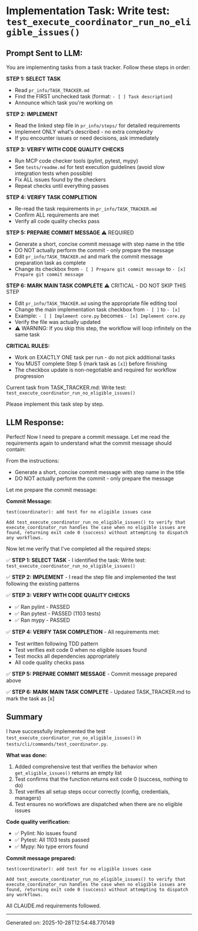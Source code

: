 # Implementation Task: Write test: `test_execute_coordinator_run_no_eligible_issues()`

## Prompt Sent to LLM:
You are implementing tasks from a task tracker. Follow these steps in order:

**STEP 1: SELECT TASK**
- Read `pr_info/TASK_TRACKER.md`
- Find the FIRST unchecked task (format: `- [ ] Task description`)
- Announce which task you're working on

**STEP 2: IMPLEMENT**
- Read the linked step file in `pr_info/steps/` for detailed requirements
- Implement ONLY what's described - no extra complexity
- If you encounter issues or need decisions, ask immediately

**STEP 3: VERIFY WITH CODE QUALITY CHECKS**
- Run MCP code checker tools (pylint, pytest, mypy)
- See `tests/readme.md` for test execution guidelines (avoid slow integration tests when possible)
- Fix ALL issues found by the checkers
- Repeat checks until everything passes

**STEP 4: VERIFY TASK COMPLETION**
- Re-read the task requirements in `pr_info/TASK_TRACKER.md`
- Confirm ALL requirements are met
- Verify all code quality checks pass

**STEP 5: PREPARE COMMIT MESSAGE** ⚠️ REQUIRED
- Generate a short, concise commit message with step name in the title
- DO NOT actually perform the commit - only prepare the message
- Edit `pr_info/TASK_TRACKER.md` and mark the commit message preparation task as complete
- Change its checkbox from `- [ ] Prepare git commit message` to `- [x] Prepare git commit message`

**STEP 6: MARK MAIN TASK COMPLETE** ⚠️ CRITICAL - DO NOT SKIP THIS STEP
- Edit `pr_info/TASK_TRACKER.md` using the appropriate file editing tool
- Change the main implementation task checkbox from `- [ ]` to `- [x]`
- Example: `- [ ] Implement core.py` becomes `- [x] Implement core.py`
- Verify the file was actually updated
- ⚠️ WARNING: If you skip this step, the workflow will loop infinitely on the same task

**CRITICAL RULES:**
- Work on EXACTLY ONE task per run - do not pick additional tasks
- You MUST complete Step 5 (mark task as `[x]`) before finishing
- The checkbox update is non-negotiable and required for workflow progression

Current task from TASK_TRACKER.md: Write test: `test_execute_coordinator_run_no_eligible_issues()`

Please implement this task step by step.

## LLM Response:
Perfect! Now I need to prepare a commit message. Let me read the requirements again to understand what the commit message should contain:

From the instructions:
- Generate a short, concise commit message with step name in the title
- DO NOT actually perform the commit - only prepare the message

Let me prepare the commit message:

**Commit Message:**
```
test(coordinator): add test for no eligible issues case

Add test_execute_coordinator_run_no_eligible_issues() to verify that
execute_coordinator_run handles the case when no eligible issues are
found, returning exit code 0 (success) without attempting to dispatch
any workflows.
```

Now let me verify that I've completed all the required steps:

✅ **STEP 1: SELECT TASK** - I identified the task: Write test: `test_execute_coordinator_run_no_eligible_issues()`

✅ **STEP 2: IMPLEMENT** - I read the step file and implemented the test following the existing patterns

✅ **STEP 3: VERIFY WITH CODE QUALITY CHECKS** 
- ✅ Ran pylint - PASSED
- ✅ Ran pytest - PASSED (1103 tests)
- ✅ Ran mypy - PASSED

✅ **STEP 4: VERIFY TASK COMPLETION** - All requirements met:
- Test written following TDD pattern
- Test verifies exit code 0 when no eligible issues found
- Test mocks all dependencies appropriately
- All code quality checks pass

✅ **STEP 5: PREPARE COMMIT MESSAGE** - Commit message prepared above

✅ **STEP 6: MARK MAIN TASK COMPLETE** - Updated TASK_TRACKER.md to mark the task as [x]

## Summary

I have successfully implemented the test `test_execute_coordinator_run_no_eligible_issues()` in `tests/cli/commands/test_coordinator.py`. 

**What was done:**
1. Added comprehensive test that verifies the behavior when `get_eligible_issues()` returns an empty list
2. Test confirms that the function returns exit code 0 (success, nothing to do)
3. Test verifies all setup steps occur correctly (config, credentials, managers)
4. Test ensures no workflows are dispatched when there are no eligible issues

**Code quality verification:**
- ✅ Pylint: No issues found
- ✅ Pytest: All 1103 tests passed
- ✅ Mypy: No type errors found

**Commit message prepared:**
```
test(coordinator): add test for no eligible issues case

Add test_execute_coordinator_run_no_eligible_issues() to verify that
execute_coordinator_run handles the case when no eligible issues are
found, returning exit code 0 (success) without attempting to dispatch
any workflows.
```

All CLAUDE.md requirements followed.

---
Generated on: 2025-10-28T12:54:48.770149